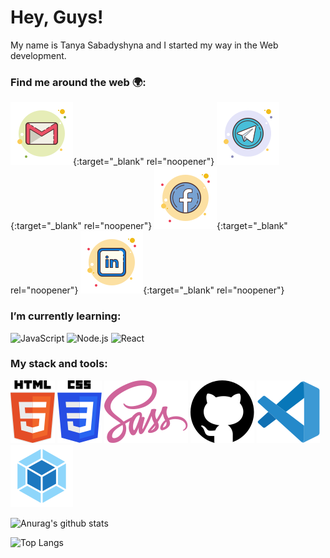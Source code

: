 # Hey, Guys!
My name is Tanya Sabadyshyna and I started my way in the Web development.

### Find me around the web :earth_africa::
  
  [![sabadyshyna e-mail](./icons/gmail-tanya-sabadyshyna.svg)](mailto:sabadyshyna@gmail.com){:target="_blank" rel="noopener"}
  [![sabadyshyna telegram](./icons/telegram-tanya-sabadyshyna.svg)](https://t.me/sabadyshyna){:target="_blank" rel="noopener"}
  [![sabadyshyna facebook](./icons/facebook-tanya-sabadyshyna.svg)](https://www.facebook.com/sabadyshyna){:target="_blank" rel="noopener"}
  [![sabadyshyna linkedin](./icons/linkedin-tanya-sabadyshyna.svg)](https://www.linkedin.com/in/sabadyshyna/){:target="_blank" rel="noopener"}
  
### I’m currently learning:

  ![JavaScript](https://img.shields.io/badge/javascript-%23F7DF1E.svg?&style=for-the-badge&logo=javascript&logoColor=black)
  ![Node.js](https://img.shields.io/badge/node.js%20-%2343853D.svg?&style=for-the-badge&logo=node.js&logoColor=white)
  ![React](https://img.shields.io/badge/react%20-%2320232a.svg?&style=for-the-badge&logo=react&logoColor=%2361DAFB)
  
### My stack and tools:

  ![Html5](./icons/html5.svg)
  ![Css3](./icons/css3.svg)
  ![Sass](./icons/sass.svg)
  ![GitHub](./icons/github.svg)
  ![VScode](./icons/visual-studio-code.svg)
  ![Webpack](./icons/webpack.svg)
  
![Anurag's github stats](https://github-readme-stats.vercel.app/api?username=sabadyshyna&show_icons=true&title_color=3A405A&text_color=3A405A&icon_color=E9AFA3&bg_color=DEG,F9DEC9,AEC5EB&hide_border=true)

![Top Langs](https://github-readme-stats.vercel.app/api/top-langs/?username=sabadyshyna&layout=compact&title_color=3A405A&text_color=3A405A&bg_color=DEG,AEC5EB,F9DEC9&hide_border=true)
